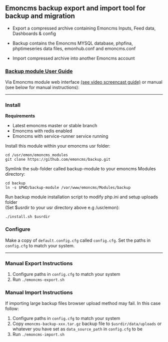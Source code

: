 ## Emoncms backup export and import tool for backup and migration

* Export a compressed archive containing Emoncms Inputs, Feed data, Dashboards & config

* Backup contains the Emoncms MYSQL database, phpfina, phptimeseries data files, emonhub.conf and emoncms.conf

* Import compressed archive into another Emoncms account

### [Backup module User Guide](https://guide.openenergymonitor.org/setup/import/)

Via Emoncms module web interface [(see video screencast guide)](https://www.youtube.com/watch?v=5U_tOlsWjXM) or manual (see below for manual instructions):

---

### Install

**Requirements**

- Latest emoncms master or stable branch
- Emoncms with redis enabled
- Emoncms with service-runner service running
 
Install this module within your emoncms usr folder:

    cd /usr/emon/emoncms_modules
    git clone https://github.com/emoncms/backup.git
    
Symlink the sub-folder called backup-module to your emoncms Modules directory:

    cd backup
    ln -s $PWD/backup-module /var/www/emoncms/Modules/backup
    
Run backup module installation script to modify php.ini and setup uploads folder<br>(Set $usrdir to your usr directory above e.g /usr/emon):

    ./install.sh $usrdir

### Configure

Make a copy of `default.config.cfg` called `config.cfg`. Set the paths in `config.cfg` to match your system.

---

### Manual Export Instructions

1. Configure paths in `config.cfg` to match your system
2. Run `./emoncms-export.sh`

### Manual Import Instructions

If importing large backup files browser upload method may fail. In this case follow:

1. Configure paths in `config.cfg` to match your system
2. Copy `emoncms-backup-xxx.tar.gz` backup file to `$usrdir/data/uploads` or whatever you have set as `data_source_path` in `config.cfg` to be
3. Run `./emoncms-import.sh`


